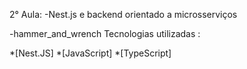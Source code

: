 2° Aula: -Nest.js e backend orientado a microsserviços

-hammer_and_wrench Tecnologias utilizadas :

*[Nest.JS] *[JavaScript] *[TypeScript]